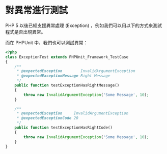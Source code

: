 # 對異常進行測試

PHP 5 以後已經支援異常處理 (Exception) ，例如我們可以用以下的方式來測試程式是否出現異常。

而在 PHPUnit 中，我們也可以測試異常：

```php
<?php
class ExceptionTest extends PHPUnit_Framework_TestCase
{
    /**
     * @expectedException        InvalidArgumentException
     * @expectedExceptionMessage Right Message
     */
    public function testExceptionHasRightMessage()
    {
        throw new InvalidArgumentException('Some Message', 10);
    }

    /**
     * @expectedException     InvalidArgumentException
     * @expectedExceptionCode 20
     */
    public function testExceptionHasRightCode()
    {
        throw new InvalidArgumentException('Some Message', 10);
    }
}
```
